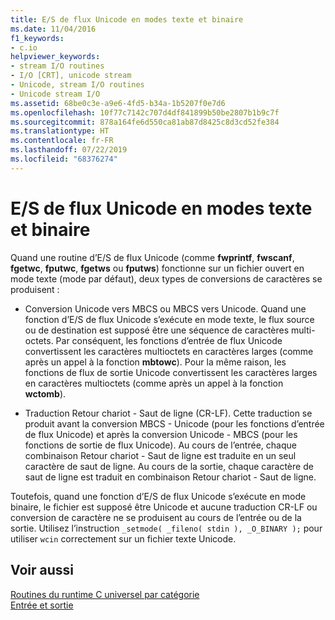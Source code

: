 ```yaml
---
title: E/S de flux Unicode en modes texte et binaire
ms.date: 11/04/2016
f1_keywords:
- c.io
helpviewer_keywords:
- stream I/O routines
- I/O [CRT], unicode stream
- Unicode, stream I/O routines
- Unicode stream I/O
ms.assetid: 68be0c3e-a9e6-4fd5-b34a-1b5207f0e7d6
ms.openlocfilehash: 10f77c7142c707d4df841899b50be2807b1b9c7f
ms.sourcegitcommit: 878a164fe6d550ca81ab87d8425c8d3cd52fe384
ms.translationtype: HT
ms.contentlocale: fr-FR
ms.lasthandoff: 07/22/2019
ms.locfileid: "68376274"
---
```

# <a name="unicode-stream-io-in-text-and-binary-modes"></a>E/S de flux Unicode en modes texte et binaire

Quand une routine d’E/S de flux Unicode (comme **fwprintf**, **fwscanf**, **fgetwc**, **fputwc**, **fgetws** ou **fputws**) fonctionne sur un fichier ouvert en mode texte (mode par défaut), deux types de conversions de caractères se produisent :

- Conversion Unicode vers MBCS ou MBCS vers Unicode. Quand une fonction d’E/S de flux Unicode s’exécute en mode texte, le flux source ou de destination est supposé être une séquence de caractères multi-octets. Par conséquent, les fonctions d’entrée de flux Unicode convertissent les caractères multioctets en caractères larges (comme après un appel à la fonction **mbtowc**). Pour la même raison, les fonctions de flux de sortie Unicode convertissent les caractères larges en caractères multioctets (comme après un appel à la fonction **wctomb**).

- Traduction Retour chariot - Saut de ligne (CR-LF). Cette traduction se produit avant la conversion MBCS - Unicode (pour les fonctions d’entrée de flux Unicode) et après la conversion Unicode - MBCS (pour les fonctions de sortie de flux Unicode). Au cours de l’entrée, chaque combinaison Retour chariot - Saut de ligne est traduite en un seul caractère de saut de ligne. Au cours de la sortie, chaque caractère de saut de ligne est traduit en combinaison Retour chariot - Saut de ligne.

Toutefois, quand une fonction d’E/S de flux Unicode s’exécute en mode binaire, le fichier est supposé être Unicode et aucune traduction CR-LF ou conversion de caractère ne se produisent au cours de l’entrée ou de la sortie. Utilisez l’instruction `_setmode( _fileno( stdin ), _O_BINARY );` pour utiliser `wcin` correctement sur un fichier texte Unicode.

## <a name="see-also"></a>Voir aussi

[Routines du runtime C universel par catégorie](../c-runtime-library/run-time-routines-by-category.md)<br/>
[Entrée et sortie](../c-runtime-library/input-and-output.md)<br/>
